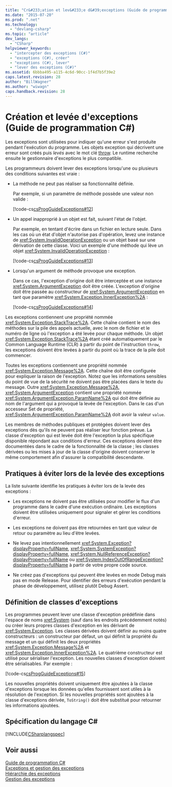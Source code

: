 ```yaml
---
title: "Cr&#233;ation et lev&#233;e d&#39;exceptions (Guide de programmation&#160;C#) | Microsoft Docs"
ms.date: "2015-07-20"
ms.prod: ".net"
ms.technology: 
  - "devlang-csharp"
ms.topic: "article"
dev_langs: 
  - "CSharp"
helpviewer_keywords: 
  - "intercepter des exceptions (C#)"
  - "exceptions (C#), créer"
  - "exceptions (C#), lever"
  - "lever des exceptions (C#)"
ms.assetid: 6bbba495-a115-4c6d-90cc-1f4d7b5f39e2
caps.latest.revision: 28
author: "BillWagner"
ms.author: "wiwagn"
caps.handback.revision: 28
---
```

# Cr&#233;ation et lev&#233;e d&#39;exceptions (Guide de programmation&#160;C#)
Les exceptions sont utilisées pour indiquer qu'une erreur s'est produite pendant l'exécution du programme.  Les objets exception qui décrivent une erreur sont créés puis *levés* avec le mot clé [throw](../../../csharp/language-reference/keywords/throw.md).  Le runtime recherche ensuite le gestionnaire d'exceptions le plus compatible.  
  
 Les programmeurs doivent lever des exceptions lorsqu'une ou plusieurs des conditions suivantes est vraie :  
  
-   La méthode ne peut pas réaliser sa fonctionnalité définie.  
  
     Par exemple, si un paramètre de méthode possède une valeur non valide :  
  
     [!code-cs[csProgGuideExceptions#12](../../../csharp/programming-guide/exceptions/codesnippet/csharp/creating-and-throwing-ex_1.cs)]  
  
-   Un appel inapproprié à un objet est fait, suivant l'état de l'objet.  
  
     Par exemple, en tentant d'écrire dans un fichier en lecture seule.  Dans les cas où un état d'objet n'autorise pas d'opération, levez une instance de <xref:System.InvalidOperationException> ou un objet basé sur une dérivation de cette classe.  Voici un exemple d'une méthode qui lève un objet <xref:System.InvalidOperationException> :  
  
     [!code-cs[csProgGuideExceptions#13](../../../csharp/programming-guide/exceptions/codesnippet/csharp/creating-and-throwing-ex_2.cs)]  
  
-   Lorsqu'un argument de méthode provoque une exception.  
  
     Dans ce cas, l'exception d'origine doit être interceptée et une instance <xref:System.ArgumentException> doit être créée.  L'exception d'origine doit être passée au constructeur de <xref:System.ArgumentException> en tant que paramètre <xref:System.Exception.InnerException%2A> :  
  
     [!code-cs[csProgGuideExceptions#14](../../../csharp/programming-guide/exceptions/codesnippet/csharp/creating-and-throwing-ex_3.cs)]  
  
 Les exceptions contiennent une propriété nommée <xref:System.Exception.StackTrace%2A>.  Cette chaîne contient le nom des méthodes sur la pile des appels actuelle, avec le nom de fichier et le numéro de ligne où l'exception a été levée pour chaque méthode.  Un objet <xref:System.Exception.StackTrace%2A> étant créé automatiquement par le Common Language Runtime \(CLR\) à partir du point de l'instruction `throw`, les exceptions doivent être levées à partir du point où la trace de la pile doit commencer.  
  
 Toutes les exceptions contiennent une propriété nommée <xref:System.Exception.Message%2A>.  Cette chaîne doit être configurée pour expliquer la raison de l'exception.  Notez que les informations sensibles du point de vue de la sécurité ne doivent pas être placées dans le texte du message.  Outre <xref:System.Exception.Message%2A>, <xref:System.ArgumentException> contient une propriété nommée <xref:System.ArgumentException.ParamName%2A> qui doit être définie au nom de l'argument qui a provoqué la levée de l'exception.  Dans le cas d'un accesseur Set de propriété, <xref:System.ArgumentException.ParamName%2A> doit avoir la valeur `value`.  
  
 Les membres de méthodes publiques et protégées doivent lever des exceptions dès qu'ils ne peuvent pas réaliser leur fonction prévue.  La classe d'exception qui est levée doit être l'exception la plus spécifique disponible répondant aux conditions d'erreur.  Ces exceptions doivent être documentées dans le cadre de la fonctionnalité de la classe ; les classes dérivées ou les mises à jour de la classe d'origine doivent conserver le même comportement afin d'assurer la compatibilité descendante.  
  
## Pratiques à éviter lors de la levée des exceptions  
 La liste suivante identifie les pratiques à éviter lors de la levée des exceptions :  
  
-   Les exceptions ne doivent pas être utilisées pour modifier le flux d'un programme dans le cadre d'une exécution ordinaire.  Les exceptions doivent être utilisées uniquement pour signaler et gérer les conditions d'erreur.  
  
-   Les exceptions ne doivent pas être retournées en tant que valeur de retour ou paramètre au lieu d'être levées.  
  
-   Ne levez pas intentionnellement <xref:System.Exception?displayProperty=fullName>, <xref:System.SystemException?displayProperty=fullName>, <xref:System.NullReferenceException?displayProperty=fullName> ou <xref:System.IndexOutOfRangeException?displayProperty=fullName> à partir de votre propre code source.  
  
-   Ne créez pas d'exceptions qui peuvent être levées en mode Debug mais pas en mode Release.  Pour identifier des erreurs d'exécution pendant la phase de développement, utilisez plutôt Debug Assert.  
  
## Définition de classes d'exceptions  
 Les programmes peuvent lever une classe d'exception prédéfinie dans l'espace de noms <xref:System> \(sauf dans les endroits précédemment notés\) ou créer leurs propres classes d'exception en les dérivant de <xref:System.Exception>.  Les classes dérivées doivent définir au moins quatre constructeurs : un constructeur par défaut, un qui définit la propriété du message et un qui définit les deux propriétés <xref:System.Exception.Message%2A> et <xref:System.Exception.InnerException%2A>.  Le quatrième constructeur est utilisé pour sérialiser l'exception.  Les nouvelles classes d'exception doivent être sérialisables.  Par exemple :  
  
 [!code-cs[csProgGuideExceptions#15](../../../csharp/programming-guide/exceptions/codesnippet/csharp/creating-and-throwing-ex_4.cs)]  
  
 Les nouvelles propriétés doivent uniquement être ajoutées à la classe d'exceptions lorsque les données qu'elles fournissent sont utiles à la résolution de l'exception.  Si les nouvelles propriétés sont ajoutées à la classe d'exceptions dérivée, `ToString()` doit être substitué pour retourner les informations ajoutées.  
  
## Spécification du langage C\#  
 [!INCLUDE[CSharplangspec](../../../csharp/language-reference/keywords/includes/csharplangspec-md.md)]  
  
## Voir aussi  
 [Guide de programmation C\#](../../../csharp/programming-guide/index.md)   
 [Exceptions et gestion des exceptions](../../../csharp/programming-guide/exceptions/exceptions-and-exception-handling.md)   
 [Hiérarchie des exceptions](../Topic/Exception%20Hierarchy.md)   
 [Gestion des exceptions](../../../csharp/programming-guide/exceptions/exception-handling.md)